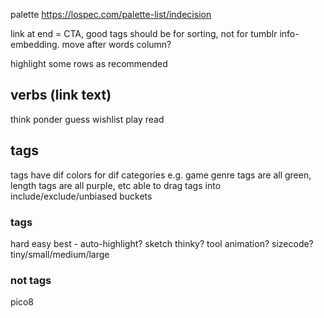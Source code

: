 
palette https://lospec.com/palette-list/indecision

link at end = CTA, good
tags should be for sorting, not for tumblr info-embedding. move after words column?

highlight some rows as recommended

## verbs (link text)

think
ponder
guess
wishlist
play
read

## tags

tags have dif colors for dif categories
e.g. game genre tags are all green, length tags are all purple, etc
able to drag tags into include/exclude/unbiased buckets

### tags
hard
easy
best - auto-highlight?
sketch
thinky?
tool
animation?
sizecode?
tiny/small/medium/large

### not tags
pico8
